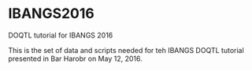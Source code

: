 # IBANGS2016
DOQTL tutorial for IBANGS 2016

This is the set of data and scripts needed for teh IBANGS DOQTL tutorial presented in Bar Harobr on May 12, 2016. 
